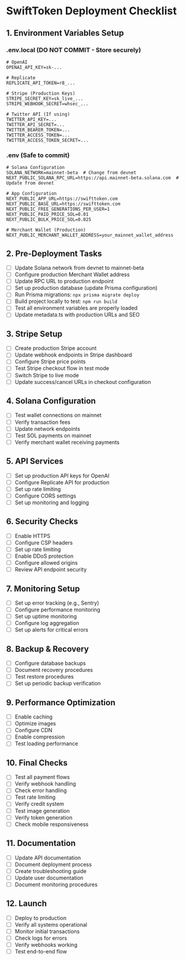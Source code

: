 # SwiftToken Deployment Checklist

## 1. Environment Variables Setup

### .env.local (DO NOT COMMIT - Store securely)
```env
# OpenAI
OPENAI_API_KEY=sk-...

# Replicate
REPLICATE_API_TOKEN=r8_...

# Stripe (Production Keys)
STRIPE_SECRET_KEY=sk_live_...
STRIPE_WEBHOOK_SECRET=whsec_...

# Twitter API (If using)
TWITTER_API_KEY=...
TWITTER_API_SECRET=...
TWITTER_BEARER_TOKEN=...
TWITTER_ACCESS_TOKEN=...
TWITTER_ACCESS_TOKEN_SECRET=...
```

### .env (Safe to commit)
```env
# Solana Configuration
SOLANA_NETWORK=mainnet-beta  # Change from devnet
NEXT_PUBLIC_SOLANA_RPC_URL=https://api.mainnet-beta.solana.com  # Update from devnet

# App Configuration
NEXT_PUBLIC_APP_URL=https://swifttoken.com
NEXT_PUBLIC_BASE_URL=https://swifttoken.com
NEXT_PUBLIC_FREE_GENERATIONS_PER_USER=1
NEXT_PUBLIC_PAID_PRICE_SOL=0.01
NEXT_PUBLIC_BULK_PRICE_SOL=0.025

# Merchant Wallet (Production)
NEXT_PUBLIC_MERCHANT_WALLET_ADDRESS=your_mainnet_wallet_address
```

## 2. Pre-Deployment Tasks

- [ ] Update Solana network from devnet to mainnet-beta
- [ ] Configure production Merchant Wallet address
- [ ] Update RPC URL to production endpoint
- [ ] Set up production database (update Prisma configuration)
- [ ] Run Prisma migrations: `npx prisma migrate deploy`
- [ ] Build project locally to test: `npm run build`
- [ ] Test all environment variables are properly loaded
- [ ] Update metadata.ts with production URLs and SEO

## 3. Stripe Setup

- [ ] Create production Stripe account
- [ ] Update webhook endpoints in Stripe dashboard
- [ ] Configure Stripe price points
- [ ] Test Stripe checkout flow in test mode
- [ ] Switch Stripe to live mode
- [ ] Update success/cancel URLs in checkout configuration

## 4. Solana Configuration

- [ ] Test wallet connections on mainnet
- [ ] Verify transaction fees
- [ ] Update network endpoints
- [ ] Test SOL payments on mainnet
- [ ] Verify merchant wallet receiving payments

## 5. API Services

- [ ] Set up production API keys for OpenAI
- [ ] Configure Replicate API for production
- [ ] Set up rate limiting
- [ ] Configure CORS settings
- [ ] Set up monitoring and logging

## 6. Security Checks

- [ ] Enable HTTPS
- [ ] Configure CSP headers
- [ ] Set up rate limiting
- [ ] Enable DDoS protection
- [ ] Configure allowed origins
- [ ] Review API endpoint security

## 7. Monitoring Setup

- [ ] Set up error tracking (e.g., Sentry)
- [ ] Configure performance monitoring
- [ ] Set up uptime monitoring
- [ ] Configure log aggregation
- [ ] Set up alerts for critical errors

## 8. Backup & Recovery

- [ ] Configure database backups
- [ ] Document recovery procedures
- [ ] Test restore procedures
- [ ] Set up periodic backup verification

## 9. Performance Optimization

- [ ] Enable caching
- [ ] Optimize images
- [ ] Configure CDN
- [ ] Enable compression
- [ ] Test loading performance

## 10. Final Checks

- [ ] Test all payment flows
- [ ] Verify webhook handling
- [ ] Check error handling
- [ ] Test rate limiting
- [ ] Verify credit system
- [ ] Test image generation
- [ ] Verify token generation
- [ ] Check mobile responsiveness

## 11. Documentation

- [ ] Update API documentation
- [ ] Document deployment process
- [ ] Create troubleshooting guide
- [ ] Update user documentation
- [ ] Document monitoring procedures

## 12. Launch

- [ ] Deploy to production
- [ ] Verify all systems operational
- [ ] Monitor initial transactions
- [ ] Check logs for errors
- [ ] Verify webhooks working
- [ ] Test end-to-end flow